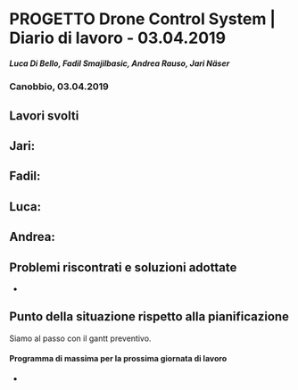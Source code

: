 # PROGETTO Drone Control System | Diario di lavoro - 03.04.2019
##### Luca Di Bello, Fadil Smajilbasic, Andrea Rauso, Jari Näser
### Canobbio, 03.04.2019

## Lavori svolti

Jari:
-

Fadil:
-

Luca:
-

Andrea:
-

## Problemi riscontrati e soluzioni adottate
-

## Punto della situazione rispetto alla pianificazione
Siamo al passo con il gantt preventivo.

#### Programma di massima per la prossima giornata di lavoro
-
